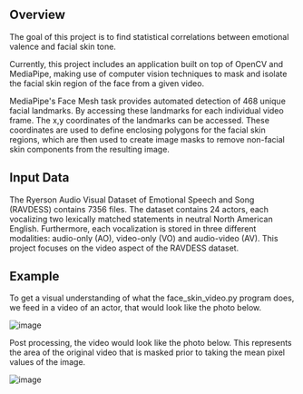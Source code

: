 ## Overview
The goal of this project is to find statistical correlations between emotional valence and facial skin tone. 

Currently, this project includes an application built on top of OpenCV and MediaPipe, making use of computer vision techniques to mask and isolate the facial skin region of the face from a given video.

MediaPipe's Face Mesh task provides automated detection of 468 unique facial landmarks. By accessing these landmarks for each individual video frame. The x,y coordinates of the landmarks can be accessed. These coordinates are used to define enclosing polygons for the facial skin regions, which are then used to create image masks to remove non-facial skin components from the resulting image. 

## Input Data
The Ryerson Audio Visual Dataset of Emotional Speech and Song (RAVDESS) contains 7356 files. The dataset contains 24 actors, each vocalizing two lexically matched statements in neutral North American English. Furthermore, each vocalization is stored in three different modalities: audio-only (AO), video-only (VO) and audio-video (AV). This project focuses on the video aspect of the RAVDESS dataset. 

## Example
To get a visual understanding of what the face_skin_video.py program does, we feed in a video of an actor, that would look like the photo below.

![image](https://github.com/Gavin-Bosman/face_skin_isolation/assets/124214234/8d9c3d3b-ec6b-485c-8565-32da0caca509)


Post processing, the video would look like the photo below. This represents the area of the original video that is masked prior to taking the mean pixel values of the image.

![image](https://github.com/Gavin-Bosman/face_skin_isolation/assets/124214234/9e340468-e5d6-4543-8d61-5b06d120249e)
